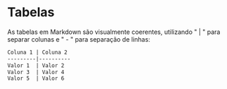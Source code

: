 # Tabelas

As tabelas em Markdown são visualmente coerentes, utilizando " | " para separar colunas e " - " para separação de linhas:

```markdown
Coluna 1 | Coluna 2
---------|----------
Valor 1  | Valor 2
Valor 3  | Valor 4
Valor 5  | Valor 6
```
